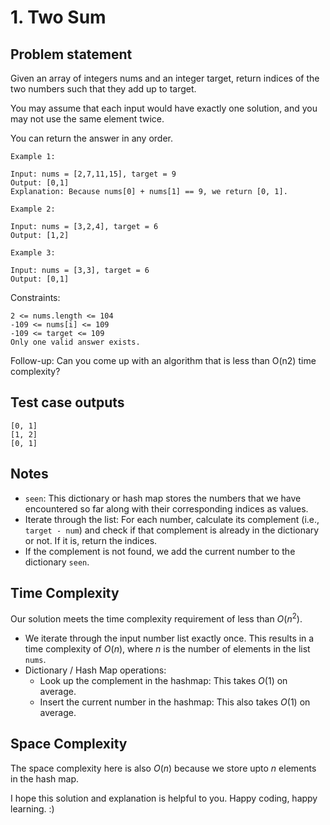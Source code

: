 # 1. Two Sum

## Problem statement

Given an array of integers nums and an integer target, return indices of the two numbers such that they add up to target.

You may assume that each input would have exactly one solution, and you may not use the same element twice.

You can return the answer in any order.


```
Example 1:

Input: nums = [2,7,11,15], target = 9
Output: [0,1]
Explanation: Because nums[0] + nums[1] == 9, we return [0, 1].

Example 2:

Input: nums = [3,2,4], target = 6
Output: [1,2]

Example 3:

Input: nums = [3,3], target = 6
Output: [0,1]
```
 

Constraints:
```
2 <= nums.length <= 104
-109 <= nums[i] <= 109
-109 <= target <= 109
Only one valid answer exists.
```
 
Follow-up: Can you come up with an algorithm that is less than O(n2) time complexity?

## Test case outputs

```
[0, 1]
[1, 2]
[0, 1]
```

## Notes

* `seen`: This dictionary or hash map stores the numbers that we have encountered so far along with their corresponding indices as values. 
* Iterate through the list: For each number, calculate its complement (i.e., `target - num`) and check if that complement is already in the dictionary or not. If it is, return the indices.
* If the complement is not found, we add the current number to the dictionary `seen`.

## Time Complexity

Our solution meets the time complexity requirement of less than $O(n^2)$.

* We iterate through the input number list exactly once. This results in a time complexity of $O(n)$, where $n$ is the number of elements in the list `nums`.
* Dictionary / Hash Map operations: 
    * Look up the complement in the hashmap: This takes $O(1)$ on average.
    * Insert the current number in the hashmap: This also takes $O(1)$ on average.

## Space Complexity

The space complexity here is also $O(n)$ because we store upto $n$ elements in the hash map.

I hope this solution and explanation is helpful to you. Happy coding, happy learning. :)